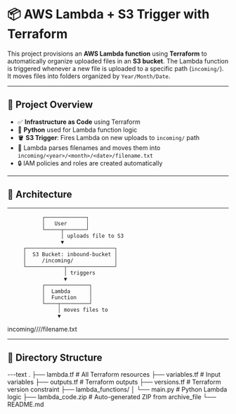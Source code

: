 
# 📦 AWS Lambda + S3 Trigger with Terraform

This project provisions an **AWS Lambda function** using **Terraform** to automatically organize uploaded files in an **S3 bucket**. The Lambda function is triggered whenever a new file is uploaded to a specific path (`incoming/`). It moves files into folders organized by `Year/Month/Date`.

---

## 🚀 Project Overview

- ✅ **Infrastructure as Code** using Terraform
- 🐍 **Python** used for Lambda function logic
- 🪣 **S3 Trigger**: Fires Lambda on new uploads to `incoming/` path
- 🧠 Lambda parses filenames and moves them into `incoming/<year>/<month>/<date>/filename.txt`
- 🔒 IAM policies and roles are created automatically

---

## 🧱 Architecture

---
               ┌─────────────┐
               │   User      │
               └─────┬───────┘
                     │ uploads file to S3
                     ▼
         ┌────────────────────────────┐
         │  S3 Bucket: inbound-bucket │
         │     /incoming/             │
         └────────────┬───────────────┘
                      │ triggers
                      ▼
               ┌──────────────┐
               │  Lambda      │
               │  Function    │
               └────┬─────────┘
                    │ moves files to
                    ▼
   incoming/<year>/<month>/<day>/filename.txt

---

## 📁 Directory Structure
---text
.
├── lambda.tf                 # All Terraform resources
├── variables.tf              # Input variables
├── outputs.tf                # Terraform outputs
├── versions.tf              # Terraform version constraint
├── lambda_functions/
│   └── main.py               # Python Lambda logic
├── lambda_code.zip           # Auto-generated ZIP from archive_file
└── README.md


